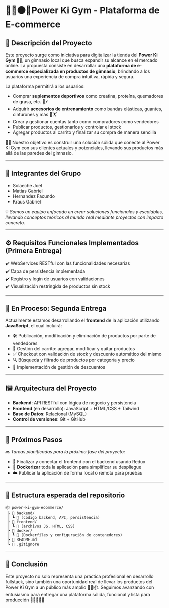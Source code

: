 # 🛒🐉🟠💪Power Ki Gym - Plataforma de E-commerce

## 📌 Descripción del Proyecto

Este proyecto surge como iniciativa para digitalizar la tienda del **Power Ki Gym 💪🔥**, un gimnasio local que busca expandir su alcance en el mercado online. La propuesta consiste en desarrollar una **plataforma de e-commerce especializada en productos de gimnasio**, brindando a los usuarios una experiencia de compra intuitiva, rápida y segura.

La plataforma permitirá a los usuarios:

- Comprar **suplementos deportivos** como creatina, proteína, quemadores de grasa, etc. 🧃⚡  
- Adquirir **accesorios de entrenamiento** como bandas elásticas, guantes, cinturones y más 🧤🏋️  
- Crear y gestionar cuentas tanto como compradores como vendedores  
- Publicar productos, gestionarlos y controlar el stock  
- Agregar productos al carrito y finalizar su compra de manera sencilla

🧑‍💻 Nuestro objetivo es construir una solución sólida que conecte al Power Ki Gym con sus clientes actuales y potenciales, llevando sus productos más allá de las paredes del gimnasio.

---

## 👥 Integrantes del Grupo

- Solaeche Joel
- Matias Gabriel
- Hernandez Facundo
- Kraus Gabriel

💡 *Somos un equipo enfocado en crear soluciones funcionales y escalables, llevando conceptos teóricos al mundo real mediante proyectos con impacto concreto.*

---

## ⚙️ Requisitos Funcionales Implementados (Primera Entrega)

✔️ WebServices RESTful con las funcionalidades necesarias  
✔️ Capa de persistencia implementada  
✔️ Registro y login de usuarios con validaciones  
✔️ Visualización restringida de productos sin stock  

---

## 🚧 En Proceso: Segunda Entrega

Actualmente estamos desarrollando el **frontend** de la aplicación utilizando **JavaScript**, el cual incluirá:

- 🛠️ Publicación, modificación y eliminación de productos por parte de vendedores  
- 🛒 Gestión del carrito: agregar, modificar y quitar productos  
- ✅ Checkout con validación de stock y descuento automático del mismo  
- 🔍 Búsqueda y filtrado de productos por categoría y precio  
- 💸 Implementación de gestión de descuentos

---

## 🖼️ Arquitectura del Proyecto

- **Backend**: API RESTful con lógica de negocio y persistencia  
- **Frontend** (en desarrollo): JavaScript + HTML/CSS + Tailwind 
- **Base de Datos**: Relacional (MySQL)
- **Control de versiones**: Git + GitHub

---

## 🐳 Próximos Pasos

🔜 *Tareas planificadas para la próxima fase del proyecto:*

- 🚀 Finalizar y conectar el frontend con el backend usando Redux  
- 🐳 **Dockerizar** toda la aplicación para simplificar su despliegue  
- ☁️ Publicar la aplicación de forma local o remota para pruebas

---

## 📁 Estructura esperada del repositorio

```
📦 power-ki-gym-ecommerce/
 ┣ 📂 backend/
 ┃ ┗ 📜 (código backend, API, persistencia)
 ┣ 📂 frontend/
 ┃ ┗ 📜 (archivos JS, HTML, CSS)
 ┣ 📂 docker/
 ┃ ┗ 📜 (Dockerfiles y configuración de contenedores)
 ┣ 📜 README.md
 ┗ 📜 .gitignore
```

---

## 💬 Conclusión

Este proyecto no solo representa una práctica profesional en desarrollo fullstack, sino también una oportunidad real de llevar los productos del Power Ki Gym a un público más amplio 🏋️‍♂️📦. Seguimos avanzando con entusiasmo para entregar una plataforma sólida, funcional y lista para producción 🚀👨‍💻👩‍💻
